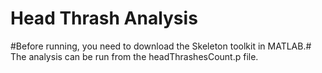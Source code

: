 ﻿# Head Thrash Analysis 
#Before running, you need to download the Skeleton toolkit in MATLAB.#  The analysis can be run from the headThrashesCount.p file. 